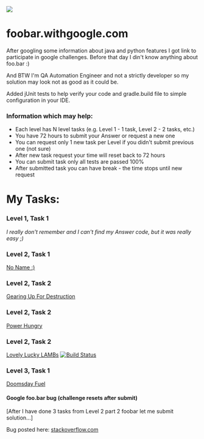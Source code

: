 ![](https://github.com/kyxap/google.challenge/blob/master/img/foobarLogin.png)
 
# foobar.withgoogle.com

After googling some information about java and python features I got link to participate in google challenges. Before that day I din't know anything about foo.bar :) 

And BTW I'm QA Automation Engineer and not a strictly developer so my solution may look not as good as it could be.

Added jUnit tests to help verify your code and gradle.build file to simple configuration in your IDE.


### **Information which may help:**
* Each level has N level tasks (e.g. Level 1 - 1 task, Level 2 - 2 tasks, etc.)  
* You have 72 hours to submit your Answer or request a new one
* You can request only 1 new task per Level if you didn't submit previous one (not sure) 
* After new task request your time will reset back to 72 hours
* You can submit task only all tests are passed 100%
* After submitted task you can have break - the time stops until new request 

# My Tasks:

### Level 1, Task 1
_I really don't remember and I can't find my Answer code, but it was really easy ;)_
### Level 2, Task 1
[No Name :)](https://github.com/kyxap/google.challenge/tree/master/challenges/level2_1_no_name)
### Level 2, Task 2
[Gearing Up For Destruction](https://github.com/kyxap/google.challenge/tree/master/challenges/gearing_up_for_destruction)
### Level 2, Task 2
[Power Hungry](https://github.com/kyxap/google.challenge/tree/master/challenges/power_hungry) 
### Level 2, Task 2
[Lovely Lucky LAMBs](https://github.com/kyxap/google.challenge/tree/master/challenges/lovely_lucky_lambs)  [![Build Status](https://travis-ci.org/kyxap/google.challenge.svg?branch=master)](https://travis-ci.org/kyxap/google.challenge)
### Level 3, Task 1
[Doomsday Fuel](https://github.com/kyxap/google.challenge/tree/master/challenges/doomsday_fuel)



#### Google foo.bar bug (challenge resets after submit)
[After I have done 3 tasks from Level 2 part 2 foobar let me submit solution...]

Bug posted here:
[stackoverflow.com](https://stackoverflow.com/questions/44252108/google-foobar-bug-chahallenge-resets-after-submit)
